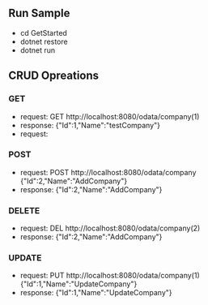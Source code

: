   ## Run Sample
* cd GetStarted
* dotnet restore
* dotnet run
## CRUD Opreations
### GET
* request: 
  GET http://localhost:8080/odata/company(1)
* response:
    {"Id":1,"Name":"testCompany"}
* request: 
### POST
* request: 
  POST http://localhost:8080/odata/company {"Id":2,"Name":"AddCompany"}
* response:
  {"Id":2,"Name":"AddCompany"}
### DELETE
* request: 
  DEL http://localhost:8080/odata/company(2)
* response:
  {"Id":2,"Name":"AddCompany"}
### UPDATE
* request: 
  PUT http://localhost:8080/odata/company(1) {"Id":1,"Name":"UpdateCompany"}
* response:
  {"Id":1,"Name":"UpdateCompany"}  